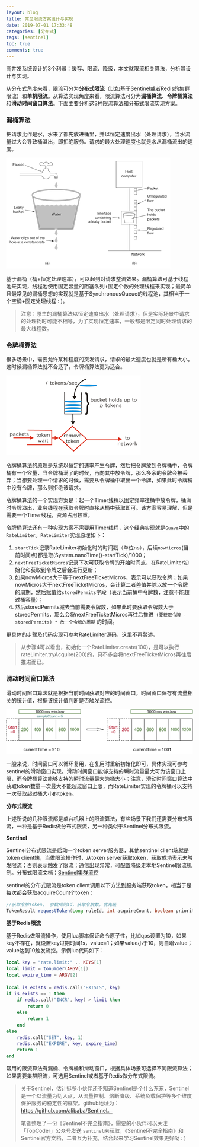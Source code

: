 ```yaml
---
layout: blog
title: 常见限流方案设计与实现
date: 2019-07-01 17:33:48
categories: [分布式]
tags: [sentinel]
toc: true
comments: true
---
```


高并发系统设计的3个利器：缓存、限流、降级，本文就限流相关算法，分析其设计与实现。

从分布式角度来看，限流可分为**分布式限流**（比如基于Sentinel或者Redis的集群限流）和**单机限流**。从算法实现角度来看，限流算法可分为**漏桶算法**、**令牌桶算法**和**滑动时间窗口算法**。下面主要分析这3种限流算法和分布式限流实现方案。

### 漏桶算法

把请求比作是水，水来了都先放进桶里，并以恒定速度出水（处理请求），当水流量过大会导致桶溢出，即拒绝服务。请求的最大处理速度也就是水从漏桶流出的速度。

![img](_image/常见限流方案设计与实现/clipboard-1561974899704.png)

基于漏桶（桶+恒定处理速率），可以起到对请求整流效果。漏桶算法可基于线程池来实现，线程池使用固定容量的阻塞队列+固定个数的处理线程来实现；最简单且最常见的漏桶思想的实现就是基于SynchronousQueue的线程池，其相当于一个空桶+固定处理线程 : )。

>  注意：原生的漏桶算法以恒定速度出水（处理请求），但是实际场景中请求的处理耗时可能不相等，为了实现恒定速率，一般都是限定同时处理请求的最大线程数。

### 令牌桶算法

很多场景中，需要允许某种程度的突发请求，请求的最大速度也就是所有桶大小。这时候漏桶算法就不合适了，令牌桶算法更为适合。

![img](_image/常见限流方案设计与实现/clipboard.png)

令牌桶算法的原理是系统以恒定的速率产生令牌，然后把令牌放到令牌桶中，令牌桶有一个容量，当令牌桶满了的时候，再向其中放令牌，那么多余的令牌会被丢弃；当想要处理一个请求的时候，需要从令牌桶中取出一个令牌，如果此时令牌桶中没有令牌，那么则拒绝该请求。

令牌桶算法的一个实现方案是：起一个Timer线程以固定频率往桶中放令牌，桶满时令牌溢出，业务线程在获取令牌时直接从桶中获取即可。该方案容易理解，但是需要一个Timer线程，资源占用较重。

令牌桶算法还有一种实现方案不需要用Timer线程，这个经典实现就是`Guava`中的`RateLimiter`。`RateLimiter`实现原理如下：

1. `startTick`记录RateLimiter初始化时的时间戳（单位ns），后续`nowMicros`(当前时间点)都是取(System.nanoTime()-startTick)/1000；
2. `nextFreeTicketMicros`记录下次可获取令牌的开始时间点，在RateLimiter初始化和获取到令牌之后会进行更新；
3. 如果nowMicros大于等于nextFreeTicketMicros，表示可以获取令牌；如果nowMicros大于nextFreeTicketMicros，会计算二者差值并除以放一个令牌的周期，然后赋值给`storedPermits`字段（表示当前桶中令牌数，注意不能超过桶容量）；
4. 然后storedPermits减去当前需要令牌数，如果此时要获取令牌数大于storedPermits，那么会将nextFreeTicketMicros再往后推进` (要获取令牌 - storedPermits) * 放一个令牌的周期` 的时间。

更具体的步骤及代码实现可参考RateLimiter源码，这里不再赘述。

> 从步骤4可以看出，初始化一个RateLimiter.create(100)，是可以执行rateLimiter.tryAcquire(200)的，只不多会将nextFreeTicketMicros再往后推进而已。

### 滑动时间窗口算法

滑动时间窗口算法就是根据当前时间获取对应的时间窗口，时间窗口保存有流量相关的统计值，根据该统计值判断是否触发流控。

![img](_image/常见限流方案设计与实现/9fc0e4c10c8c.png)

一般来说，时间窗口可以循环复用，在复用时重新初始化即可，具体实现可参考sentinel的滑动窗口实现。滑动时间窗口能够支持的瞬时流量最大可为该窗口上限，而令牌桶算法能够支持的瞬时流量最大为桶大小；注意，滑动时间窗口算法中获取token数量一次最大不能超过窗口上限，而RateLimiter实现的令牌桶可以支持一次获取超过桶大小的token。

**分布式限流**

上述所说的几种限流都是单台机器上的限流算法，有些场景下我们还需要分布式限流，一种是基于Redis做分布式限流，另一种类似于Sentinel分布式限流。

**Sentinel**

Sentinel分布式限流是启动一个token server服务器，其他sentinel client端就是token client端，当做限流操作时，从token server获取token，获取成功表示未触发限流；否则表示触发了限流；通信出现异常，可配置降级走本地Sentinel限流机制。分布式限流文档：[Sentinel集群流控](https://github.com/alibaba/Sentinel/wiki/集群流控)

sentinel的分布式限流是token client调用以下方法到服务端获取token，相当于是每次都会获取acquireCount个token：

```java
//获取令牌Token， 参数规则Id，获取令牌数，优先级 
TokenResult requestToken(Long ruleId, int acquireCount, boolean prioritized); 
```

**基于Redis限流**

基于Redis做限流操作，使用lua脚本保证命令原子性，比如qps设置为10，如果key不存在，就设置key过期时间1s，value=1；如果value小于10，则自增value；value达到10触发流控。示例lua代码如下：

```lua
local key = "rate.limit:" .. KEYS[1]
local limit = tonumber(ARGV[1])
local expire_time = ARGV[2]

local is_exists = redis.call("EXISTS", key)
if is_exists == 1 then
    if redis.call("INCR", key) > limit then
        return 0
    else
        return 1
    end
else
    redis.call("SET", key, 1)
    redis.call("EXPIRE", key, expire_time)
    return 1
end
```

常用的限流算法有漏桶、令牌桶和滑动窗口，根据具体场景可选择不同限流算法；如果需要集群限流，可选用Sentinel或者基于Redis做分布式限流。

>  关于Sentinel，估计挺多小伙伴还不知道Sentinel是个什么东东，Sentinel是一个以流量为切入点，从流量控制、熔断降级、系统负载保护等多个维度保护服务的稳定性的框架。github地址为：https://github.com/alibaba/Sentinel。
>
> 笔者整理了一份《Sentinel不完全指南》，需要的小伙伴可以关注「TopCoder」公众号发送 `sentinel`来获取，《Sentinel不完全指南》和Sentinel官方文档，二者互为补充，结合起来学习Sentinel效果更好呦 : )